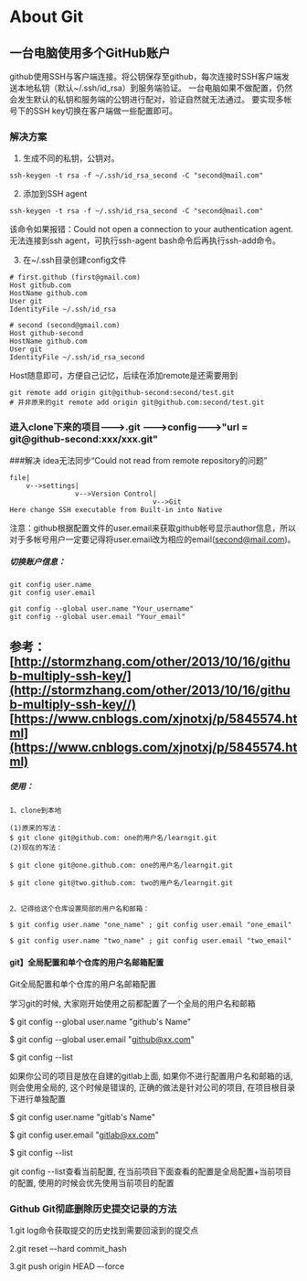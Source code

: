 # About Git

## 一台电脑使用多个GitHub账户   

github使用SSH与客户端连接。将公钥保存至github，每次连接时SSH客户端发送本地私钥（默认~/.ssh/id_rsa）到服务端验证。
一台电脑如果不做配置，仍然会发生默认的私钥和服务端的公钥进行配对，验证自然就无法通过。
要实现多帐号下的SSH key切换在客户端做一些配置即可。

### 解决方案

1. 生成不同的私钥，公钥对。
```$xslt
ssh-keygen -t rsa -f ~/.ssh/id_rsa_second -C "second@mail.com"
```
2.  添加到SSH agent
```$xslt
ssh-keygen -t rsa -f ~/.ssh/id_rsa_second -C "second@mail.com"
```
该命令如果报错：Could not open a connection to your authentication agent.无法连接到ssh agent，可执行ssh-agent bash命令后再执行ssh-add命令。

3. 在~/.ssh目录创建config文件

```
# first.github (first@gmail.com)
Host github.com
HostName github.com
User git
IdentityFile ~/.ssh/id_rsa

# second (second@gmail.com)
Host github-second
HostName github.com
User git
IdentityFile ~/.ssh/id_rsa_second

```
Host随意即可，方便自己记忆，后续在添加remote是还需要用到
```$xslt
git remote add origin git@github-second:second/test.git
# 并非原来的git remote add origin git@github.com:second/test.git
```

### 进入clone下来的项目--->.git --->config--->"url = git@github-second:xxx/xxx.git"


###解决 idea无法同步“Could not read from remote repository的问题”
```$xslt
file|
    v-->settings|
                v-->Version Control|
                                   v-->Git
Here change SSH executable from Built-in into Native
```


注意：github根据配置文件的user.email来获取github帐号显示author信息，所以对于多帐号用户一定要记得将user.email改为相应的email(second@mail.com)。

##### 切换账户信息：
```$xslt
git config user.name
git config user.email

git config --global user.name "Your_username"
git config --global user.email "Your_email"

```
参考：
[http://stormzhang.com/other/2013/10/16/github-multiply-ssh-key/](http://stormzhang.com/other/2013/10/16/github-multiply-ssh-key//)    
[https://www.cnblogs.com/xjnotxj/p/5845574.html](https://www.cnblogs.com/xjnotxj/p/5845574.html)
----

##### 使用：
```
1、clone到本地

(1)原来的写法：
$ git clone git@github.com: one的用户名/learngit.git
(2)现在的写法：

$ git clone git@one.github.com: one的用户名/learngit.git

$ git clone git@two.github.com: two的用户名/learngit.git


2、记得给这个仓库设置局部的用户名和邮箱：

$ git config user.name "one_name" ; git config user.email "one_email"

$ git config user.name "two_name" ; git config user.email "two_email"

```

#### git】全局配置和单个仓库的用户名邮箱配置
Git全局配置和单个仓库的用户名邮箱配置

学习git的时候, 大家刚开始使用之前都配置了一个全局的用户名和邮箱

$ git config --global user.name "github's Name"

$ git config --global user.email "github@xx.com"

$ git config --list

 

如果你公司的项目是放在自建的gitlab上面, 如果你不进行配置用户名和邮箱的话, 则会使用全局的, 这个时候是错误的, 正确的做法是针对公司的项目, 在项目根目录下进行单独配置    

$ git config user.name "gitlab's Name"

$ git config user.email "gitlab@xx.com"

$ git config --list

 git config --list查看当前配置, 在当前项目下面查看的配置是全局配置+当前项目的配置, 使用的时候会优先使用当前项目的配置



### Github Git彻底删除历史提交记录的方法
1.git log命令获取提交的历史找到需要回滚到的提交点 

2.git reset –-hard commit_hash 

3.git push origin HEAD –-force







